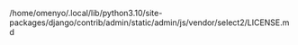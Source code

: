 /home/omenyo/.local/lib/python3.10/site-packages/django/contrib/admin/static/admin/js/vendor/select2/LICENSE.md
